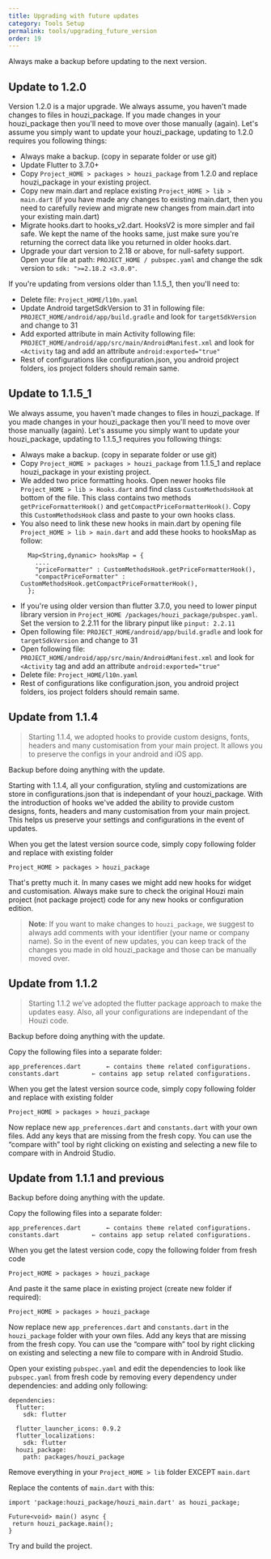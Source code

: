 ```yaml
---
title: Upgrading with future updates
category: Tools Setup
permalink: tools/upgrading_future_version
order: 19
---
```


Always make a backup before updating to the next version.

## Update to 1.2.0

Version 1.2.0 is a major upgrade. We always assume, you haven't made changes to files in houzi_package. If you made changes in your houzi_package then you'll need to move over those manually (again).
Let's assume you simply want to update your houzi_package, updating to 1.2.0 requires you following things:

- Always make a backup. (copy in separate folder or use git)
- Update Flutter to 3.7.0+ 
- Copy `Project_HOME > packages > houzi_package` from 1.2.0 and replace houzi_package in your existing project.
- Copy new main.dart and replace existing `Project_HOME > lib > main.dart` (if you have made any changes to existing main.dart, then you need to carefully review and migrate new changes from main.dart into your existing main.dart)
- Migrate hooks.dart to hooks_v2.dart. HooksV2 is more simpler and fail safe. We kept the name of the hooks same, just make sure you're returning the correct data like you returned in older hooks.dart.
- Upgrade your dart version to 2.18 or above, for null-safety support. Open your file at path: `PROJECT_HOME / pubspec.yaml` and change the sdk version to `sdk: ">=2.18.2 <3.0.0"`. 
  
If you're updating from versions older than 1.1.5_1, then you'll need to:
- Delete file: `Project_HOME/l10n.yaml`
- Update Android targetSdkVersion to 31 in following file:  `PROJECT_HOME/android/app/build.gradle` and look for `targetSdkVersion` and change to 31
- Add exported attribute in main Activity following file:  `PROJECT_HOME/android/app/src/main/AndroidManifest.xml` and look for `<Activity` tag and add an attribute `android:exported="true"`
- Rest of configurations like configuration.json, you android project folders, ios project folders should remain same.

## Update to 1.1.5_1

We always assume, you haven't made changes to files in houzi_package. If you made changes in your houzi_package then you'll need to move over those manually (again). Let's assume you simply want to update your houzi_package, updating to 1.1.5_1 requires you following things:

- Always make a backup. (copy in separate folder or use git)
- Copy `Project_HOME > packages > houzi_package` from 1.1.5_1 and replace houzi_package in your existing project.
- We added two price formatting hooks. Open newer hooks file `Project_HOME > lib > Hooks.dart` and find class `CustomMethodsHook` at bottom of the file. This class contains two methods `getPriceFormatterHook()` and `getCompactPriceFormatterHook()`. Copy this `CustomMethodsHook` class and paste to your own hooks class.
- You also need to link these new hooks in main.dart by opening file `Project_HOME > lib > main.dart` and add these hooks to hooksMap as follow:
  ```
    Map<String,dynamic> hooksMap = {
      ....
      "priceFormatter" : CustomMethodsHook.getPriceFormatterHook(),
      "compactPriceFormatter" : CustomMethodsHook.getCompactPriceFormatterHook(),
    };
  ```
- If you're using older version than flutter 3.7.0, you need to lower pinput library version in `Project_HOME /packages/houzi_package/pubspec.yaml`. Set the version to 2.2.11 for the library pinput like `pinput: 2.2.11`
- Open following file:  `PROJECT_HOME/android/app/build.gradle` and look for `targetSdkVersion` and change to 31
- Open following file:  `PROJECT_HOME/android/app/src/main/AndroidManifest.xml` and look for `<Activity` tag and add an attribute `android:exported="true"`
- Delete file: `Project_HOME/l10n.yaml`
- Rest of configurations like configuration.json, you android project folders, ios project folders should remain same.

## Update from 1.1.4

> Starting 1.1.4, we adopted hooks to provide custom designs, fonts, headers and many customisation from your main project. It allows you to preserve the configs in your android and iOS app. 

Backup before doing anything with the update.

Starting with 1.1.4, all your configuration, styling and customizations are store in configurations.json that is independant of your houzi_package. With the introduction of hooks we've added the ability to provide custom designs, fonts, headers and many customisation from your main project. This helps us preserve your settings and configurations in the event of updates.

When you get the latest version source code, simply copy following folder and replace with existing folder

`Project_HOME > packages > houzi_package`

That's pretty much it. In many cases we might add new hooks for widget and customisation. Always make sure to check the original Houzi main project (not package project) code for any new hooks or configuration edition.

> **Note**: If you want to make changes to `houzi_package`, we suggest to always add comments with your identifier (your name or company name). So in the event of new updates, you can keep track of the changes you made in old houzi_package and those can be manually moved over.

## Update from 1.1.2

> Starting 1.1.2 we’ve adopted the flutter package approach to make the updates easy. Also, all your configurations are independant of the Houzi code. 

Backup before doing anything with the update.

Copy the following files into a separate folder:

`app_preferences.dart		← contains theme related configurations. `
`constants.dart			← contains app setup related configurations. `

When you get the latest version source code, simply copy following folder and replace with existing folder

`Project_HOME > packages > houzi_package`

Now replace new `app_preferences.dart` and `constants.dart` with your own files. Add any keys that are missing from the fresh copy. You can use the “compare with” tool by right clicking on existing and selecting a new file to compare with in Android Studio.

## Update from 1.1.1 and previous

Backup before doing anything with the update.

Copy the following files into a separate folder:

`app_preferences.dart		← contains theme related configurations.`
`constants.dart			← contains app setup related configurations.` 

When you get the latest version code, copy the following folder from fresh code

`Project_HOME > packages > houzi_package`

And paste it the same place in existing project (create new folder if required):

`Project_HOME > packages > houzi_package`

Now replace new `app_preferences.dart` and `constants.dart` in the `houzi_package` folder with your own files. Add any keys that are missing from the fresh copy. You can use the “compare with” tool by right clicking on existing and selecting a new file to compare with in Android Studio.


Open your existing `pubspec.yaml` and edit the dependencies to look like `pubspec.yaml` from fresh code by removing every dependency under dependencies: and adding only following:
```
dependencies:
  flutter:
    sdk: flutter

  flutter_launcher_icons: 0.9.2
  flutter_localizations:
    sdk: flutter
  houzi_package:
    path: packages/houzi_package
```

Remove everything in your `Project_HOME > lib` folder EXCEPT `main.dart`

Replace the contents of `main.dart` with this:

`import 'package:houzi_package/houzi_main.dart' as houzi_package;`
```
Future<void> main() async {
 return houzi_package.main();
}
```

Try and build the project.
